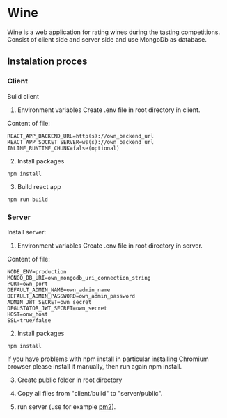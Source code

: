 # Wine

Wine is a web application for rating wines during the tasting competitions.
Consist of client side and server side and use MongoDb as database.

## Instalation proces

### Client
Build client

1. Environment variables
Create .env file in root directory in client.

Content of file:
```env
REACT_APP_BACKEND_URL=http(s)://own_backend_url
REACT_APP_SOCKET_SERVER=ws(s)://own_backend_url
INLINE_RUNTIME_CHUNK=false(optional)
```

2. Install packages
```packages
npm install
```

3. Build react app
```packages
npm run build
```

### Server

Install server: 

1. Environment variables
Create .env file in root directory in server.  

Content of file:
```env
NODE_ENV=production
MONGO_DB_URI=own_mongodb_uri_connection_string
PORT=own_port
DEFAULT_ADMIN_NAME=own_admin_name
DEFAULT_ADMIN_PASSWORD=own_admin_password
ADMIN_JWT_SECRET=own_secret
DEGUSTATOR_JWT_SECRET=own_secret
HOST=onw_host
SSL=true/false
```

2. Install packages
```packages
npm install
```
If you have problems with npm install in particular installing Chromium browser please install it manually, then run again npm install. 

3. Create public folder in root directory

4. Copy all files from "client/build" to "server/public".

5. run server (use for example [pm2](https://pm2.keymetrics.io/)). 